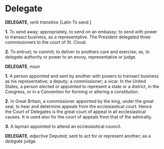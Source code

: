 # Delegate

**DELEGATE**, _verb transitive_ \[Latin To send.\]

**1.** To send away; appropriately, to send on an embassy; to send with power to transact business, as a representative. The President delegated three commissioners to the court of St. Cloud.

**2.** To entrust; to commit; to deliver to anothers care and exercise; as, to _delegate_ authority or power to an envoy, representative or judge.

**DELEGATE**, _noun_

**1.** A person appointed and sent by another with powers to transact business as his representative; a deputy; a commissioner; a vicar. In the United States, a person elected or appointed to represent a state or a district, in the Congress, or in a Convention for forming or altering a constitution.

**2.** In Great Britain, a commissioner appointed by the king, under the great seal, to hear and determine appeals from the ecclesiastical court. Hence the Court of Delegates is the great court of appeal in all ecclesiastical causes. It is used also for the court of appeals from that of the admiralty.

**3.** A layman appointed to attend an ecclesiastical council.

**DELEGATE**, _adjective_ Deputed; sent to act for or represent another; as a _delegate_ judge.